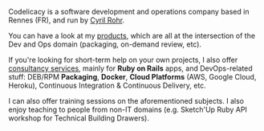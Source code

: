 Codelicacy is a software development and operations company based in Rennes
(FR), and run by [Cyril Rohr][about].

You can have a look at my [products][products], which are all at the
intersection of the Dev and Ops domain (packaging, on-demand review, etc).

If you're looking for short-term help on your own projects, I also offer
[consultancy services][consulting], mainly for **Ruby on Rails** apps, and
DevOps-related stuff: DEB/RPM **Packaging**, **Docker**, **Cloud Platforms**
(AWS, Google Cloud, Heroku), Continuous Integration & Continuous Delivery, etc.

I can also offer training sessions on the aforementioned subjects. I also enjoy
teaching to people from non-IT domains (e.g. Sketch'Up Ruby API workshop for
Technical Building Drawers).

[consulting]: /consulting
[about]: /about
[products]: /products
